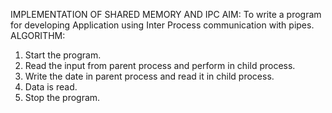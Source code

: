 IMPLEMENTATION OF SHARED MEMORY AND IPC AIM:
To	write	a	program	for	developing	Application	using	Inter	Process communication with pipes.
ALGORITHM:
1.	Start the program.
2.	Read the input from parent process and perform in child process.
3.	Write the date in parent process and read it in child process.
4.	Data is read.
5.	Stop the program.
